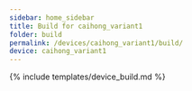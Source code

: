 ```yaml
---
sidebar: home_sidebar
title: Build for caihong_variant1
folder: build
permalink: /devices/caihong_variant1/build/
device: caihong_variant1
---
```

{% include templates/device_build.md %}
